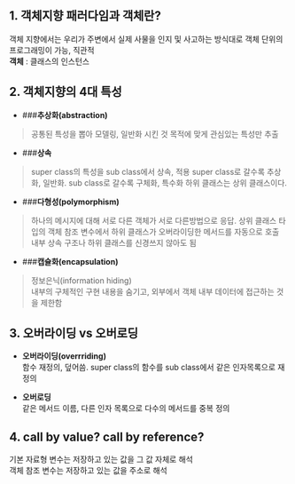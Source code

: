 ## 1. 객체지향 패러다임과 객체란?  
객체 지향에서는 우리가 주변에서 실제 사물을 인지 및 사고하는 방식대로 객체 단위의 프로그래밍이 가능, 직관적  
__객체__ : 클래스의 인스턴스  

## 2. 객체지향의 4대 특성  
* ###__추상화(abstraction)__  
> 공통된 특성을 뽑아 모델링, 일반화 시킨 것
> 목적에 맞게 관심있는 특성만 추출  
   
* ###__상속__  
> super class의 특성을 sub class에서 상속, 적용
> super class로 갈수록  추상화, 일반화. sub class로 갈수록 구체화, 특수화
> 하위 클래스는 상위 클래스이다.  

* ###__다형성(polymorphism)__  
> 하나의 메시지에 대해 서로 다른 객체가 서로 다른방법으로 응답.
>  상위 클래스 타입의 객체 참조 변수에서 하위 클래스가 오버라이딩한 메서드를 자동으로 호출   
>  내부 상속 구조나 하위 클래스를 신경쓰지 않아도 됨  

* ###__캡슐화(encapsulation)__
> 정보은닉(information hiding)  
> 내부의 구체적인 구현 내용을 숨기고, 외부에서 객체 내부 데이터에 접근하는 것을 제한함  

## 3. 오버라이딩 vs 오버로딩   
* __오버라이딩(overrriding)__  
  함수 재정의, 덮어씀. super class의 함수를 sub class에서 같은 인자목록으로 재정의  

* __오버로딩__  
  같은 메서드 이름, 다른 인자 목록으로 다수의 메서드를 중복 정의
   
##  4. call by value? call by reference?
기본 자료형 변수는 저장하고 있는 값을 그 값 자체로 해석  
객체 참조 변수는 저장하고 있는 값을 주소로 해석

